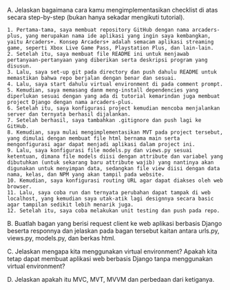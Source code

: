 A. Jelaskan bagaimana cara kamu mengimplementasikan checklist di atas secara step-by-step (bukan hanya sekadar mengikuti tutorial).

    1. Pertama-tama, saya membuat repository GitHub dengan nama arcaders-plus, yang merupakan nama ide aplikasi yang ingin saya kembangkan, yaitu Arcaders+. Konsep Arcaders+ adalah semacam aplikasi streaming game, seperti Xbox Live Game Pass, Playstation Plus, dan lain-lain.
    2. Setelah itu, saya membuat file README ini untuk menjawab pertanyaan-pertanyaan yang diberikan serta deskripsi program yang disusun.
    3. Lalu, saya set-up git pada directory dan push dahulu README untuk memastikan bahwa repo berjalan dengan benar dan sesuai.
    4. Lalu, saya start dahulu virtual environment di pada comment prompt.
    5. Kemudian, saya memasang danm meng-install dependencies yang diperlukan sesuai dengan yang ada di tutorial kemarindan juga membuat project Django dengan nama arcaders-plus.
    6. Setelah itu, saya konfigurasi project kemudian mencoba menjalankan server dan ternyata berhasil dijalankan.
    7. Setelah berhasil, saya tambahkan .gitignore dan push lagi ke GitHub.
    8. Kemudian, saya mulai mengimplementasikan MVT pada project tersebut, yang dimulai dengan membuat file html bernama main serta mengonfigurasi agar dapat menjadi aplikasi dalam project ini. 
    9. Lalu, saya konfigurasi file models.py dan views.py sesuai ketentuan, dimana file models diisi dengan attribute dan variabel yang dibutuhkan (untuk sekarang baru attribute wajib) yang nantinya akan digunakan untuk menyimpan data, sedangkan file view diisi dengan data nama, kelas, dan NPM yang akan tampil pada website.
    10. Kemudian, saya konfigurasi routing URL agar dapat diakses oleh web browser.
    11. Lalu, saya coba run dan ternyata perubahan dapat tampak di web localhost, yang kemudian saya utak-atik lagi designnya secara basic agar tampilan sedikit lebih menarik juga.
    12. Setelah itu, saya coba melakukan unit testing dan push pada repo.

B. Buatlah bagan yang berisi request client ke web aplikasi berbasis Django beserta responnya dan jelaskan pada bagan tersebut kaitan antara urls.py, views.py, models.py, dan berkas html.



C. Jelaskan mengapa kita menggunakan virtual environment? Apakah kita tetap dapat membuat aplikasi web berbasis Django tanpa menggunakan virtual environment?



D. Jelaskan apakah itu MVC, MVT, MVVM dan perbedaan dari ketiganya.


